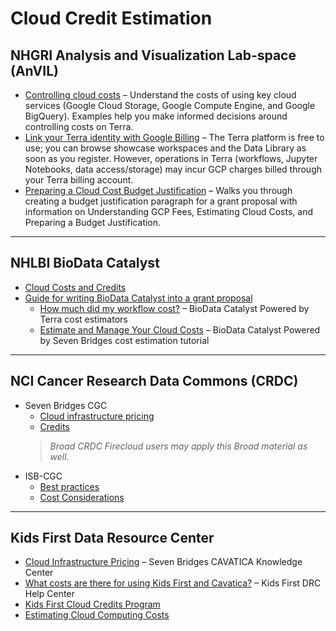 # Cloud Credit Estimation

## NHGRI Analysis and Visualization Lab-space (AnVIL)

- [Controlling cloud costs](https://support.terra.bio/hc/en-us/sections/360006459511-Controlling-Cloud-costs) – Understand the costs of using key cloud services (Google Cloud Storage, Google Compute Engine, and Google BigQuery). Examples help you make informed decisions around controlling costs on Terra.
- [Link your Terra identity with Google Billing](https://support.terra.bio/hc/en-us/articles/360026182251-How-to-set-up-billing-projects-and-Google-Billing-Accounts) – The Terra platform is free to use; you can browse showcase workspaces and the Data Library as soon as you register. However, operations in Terra (workflows, Jupyter Notebooks, data access/storage) may incur GCP charges billed through your Terra billing account.
- [Preparing a Cloud Cost Budget Justification](https://anvilproject.org/learn/control-cloud-costs/budget-templates) – Walks you through creating a budget justification paragraph for a grant proposal with information on Understanding GCP Fees, Estimating Cloud Costs, and Preparing a Budget Justification.

---

## NHLBI BioData Catalyst

- [Cloud Costs and Credits](https://biodatacatalyst.nhlbi.nih.gov/resources/cloud-credits)  
- [Guide for writing BioData Catalyst into a grant proposal](https://bdcatalyst.gitbook.io/biodata-catalyst-documentation/written-documentation/getting-started/writing-biodata-catalyst-into-a-grant-proposal)  
  - [How much did my workflow cost?](https://support.terra.bio/hc/en-us/articles/360037862771-How-much-did-a-workflow-analysis-cost-#h_01EX5EDKS3JTYAGNN5NYH7NNZT) – BioData Catalyst Powered by Terra cost estimators  
  - [Estimate and Manage Your Cloud Costs](https://sb-biodatacatalyst.readme.io/docs/estimate-and-manage-your-cloud-costs) – BioData Catalyst Powered by Seven Bridges cost estimation tutorial  

---

## NCI Cancer Research Data Commons (CRDC)

- Seven Bridges CGC  
  - [Cloud infrastructure pricing](https://docs.cancergenomicscloud.org/docs/about-pricing)  
  - [Credits](https://docs.cancergenomicscloud.org/docs/credits)  
  > *Broad CRDC Firecloud users may apply this Broad material as well.*
- ISB-CGC  
  - [Best practices](https://isb-cancer-genomics-cloud.readthedocs.io/en/latest/sections/BestPractices.html)  
  - [Cost Considerations](https://isb-cancer-genomics-cloud.readthedocs.io/en/latest/sections/gcp-info/Workflow-Costs.html)  

---

## Kids First Data Resource Center

- [Cloud Infrastructure Pricing](https://docs.cavatica.org/docs/cloud-infrastructure-pricing) – Seven Bridges CAVATICA Knowledge Center  
- [What costs are there for using Kids First and Cavatica?](https://d3b.notion.site/What-costs-are-there-for-using-Kids-First-data-and-Cavatica-860ec33e18ee41fd995145ee35b884d6) – Kids First DRC Help Center  
- [Kids First Cloud Credits Program](https://github.com/kids-first/kf-cloud-credits)  
- [Estimating Cloud Computing Costs](https://github.com/kids-first/kf-cloud-credits/blob/main/estimatingcosts.md)  


